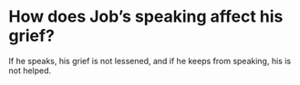 # How does Job’s speaking affect his grief?

If he speaks, his grief is not lessened, and if he keeps from speaking, his is not helped.
